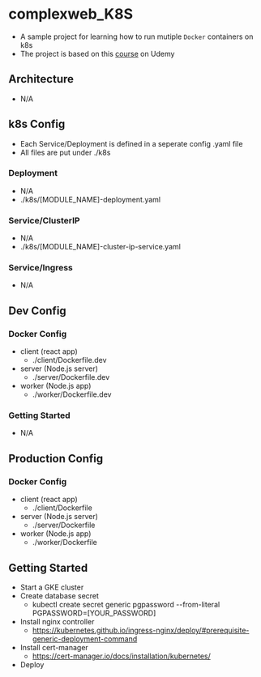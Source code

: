 # complexweb_K8S

- A sample project for learning how to run mutiple `Docker` containers on k8s
- The project is based on this [course](https://www.udemy.com/docker-and-kubernetes-the-complete-guide/) on Udemy

## Architecture
- N/A

## k8s Config
  - Each Service/Deployment is defined in a seperate config .yaml file
  - All files are put under ./k8s

### Deployment
- N/A
- ./k8s/[MODULE_NAME]-deployment.yaml

### Service/ClusterIP
- N/A
- ./k8s/[MODULE_NAME]-cluster-ip-service.yaml

### Service/Ingress
- N/A

## Dev Config
### Docker Config
  - client (react app)
    - ./client/Dockerfile.dev
  - server (Node.js server)
    - ./server/Dockerfile.dev
  - worker (Node.js app)
    - ./worker/Dockerfile.dev

### Getting Started
- N/A

## Production Config
### Docker Config
  - client (react app)
    - ./client/Dockerfile
  - server (Node.js server)
    - ./server/Dockerfile
  - worker (Node.js app)
    - ./worker/Dockerfile

## Getting Started
- Start a GKE cluster
- Create database secret
  - kubectl create secret generic pgpassword --from-literal PGPASSWORD=[YOUR_PASSWORD]                         
- Install nginx controller
  - https://kubernetes.github.io/ingress-nginx/deploy/#prerequisite-generic-deployment-command
- Install cert-manager
  - https://cert-manager.io/docs/installation/kubernetes/
- Deploy